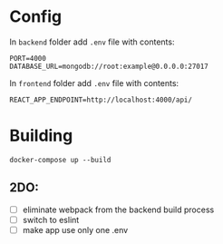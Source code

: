 # Config

In `backend` folder add `.env` file with contents:

```
PORT=4000
DATABASE_URL=mongodb://root:example@0.0.0.0:27017
```

In `frontend` folder add `.env` file with contents:

```
REACT_APP_ENDPOINT=http://localhost:4000/api/
```

# Building

`docker-compose up --build`

## 2DO:

- [ ] eliminate webpack from the backend build process
- [ ] switch to eslint
- [ ] make app use only one .env
